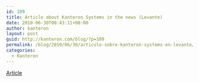 ```yaml
---
id: 109
title: Article about Kanteron Systems in the news (Levante)
date: 2010-06-30T00:43:11+00:00
author: kanteron
layout: post
guid: http://kanteron.com/blog/?p=109
permalink: /blog/2010/06/30/articulo-sobre-kanteron-systems-en-levante/
categories:
  - Kanteron
---
```

<a title="http://medias.levante-emv.com/documentos/2010-07-04_DOC_2010-06-27_00_03_33_emv.pdf" href="http://medias.levante-emv.com/documentos/2010-07-04_DOC_2010-06-27_00_03_33_emv.pdf" target="_blank">Article</a>